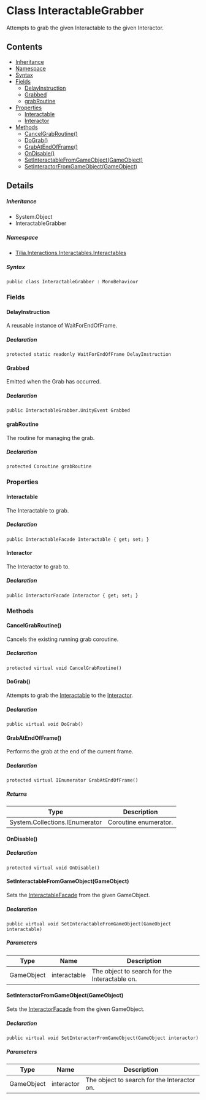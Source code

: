 # Class InteractableGrabber

Attempts to grab the given Interactable to the given Interactor.

## Contents

* [Inheritance]
* [Namespace]
* [Syntax]
* [Fields]
  * [DelayInstruction]
  * [Grabbed]
  * [grabRoutine]
* [Properties]
  * [Interactable]
  * [Interactor]
* [Methods]
  * [CancelGrabRoutine()]
  * [DoGrab()]
  * [GrabAtEndOfFrame()]
  * [OnDisable()]
  * [SetInteractableFromGameObject(GameObject)]
  * [SetInteractorFromGameObject(GameObject)]

## Details

##### Inheritance

* System.Object
* InteractableGrabber

##### Namespace

* [Tilia.Interactions.Interactables.Interactables]

##### Syntax

```
public class InteractableGrabber : MonoBehaviour
```

### Fields

#### DelayInstruction

A reusable instance of WaitForEndOfFrame.

##### Declaration

```
protected static readonly WaitForEndOfFrame DelayInstruction
```

#### Grabbed

Emitted when the Grab has occurred.

##### Declaration

```
public InteractableGrabber.UnityEvent Grabbed
```

#### grabRoutine

The routine for managing the grab.

##### Declaration

```
protected Coroutine grabRoutine
```

### Properties

#### Interactable

The Interactable to grab.

##### Declaration

```
public InteractableFacade Interactable { get; set; }
```

#### Interactor

The Interactor to grab to.

##### Declaration

```
public InteractorFacade Interactor { get; set; }
```

### Methods

#### CancelGrabRoutine()

Cancels the existing running grab coroutine.

##### Declaration

```
protected virtual void CancelGrabRoutine()
```

#### DoGrab()

Attempts to grab the [Interactable] to the [Interactor].

##### Declaration

```
public virtual void DoGrab()
```

#### GrabAtEndOfFrame()

Performs the grab at the end of the current frame.

##### Declaration

```
protected virtual IEnumerator GrabAtEndOfFrame()
```

##### Returns

| Type | Description |
| --- | --- |
| System.Collections.IEnumerator | Coroutine enumerator. |

#### OnDisable()

##### Declaration

```
protected virtual void OnDisable()
```

#### SetInteractableFromGameObject(GameObject)

Sets the [InteractableFacade] from the given GameObject.

##### Declaration

```
public virtual void SetInteractableFromGameObject(GameObject interactable)
```

##### Parameters

| Type | Name | Description |
| --- | --- | --- |
| GameObject | interactable | The object to search for the Interactable on. |

#### SetInteractorFromGameObject(GameObject)

Sets the [InteractorFacade] from the given GameObject.

##### Declaration

```
public virtual void SetInteractorFromGameObject(GameObject interactor)
```

##### Parameters

| Type | Name | Description |
| --- | --- | --- |
| GameObject | interactor | The object to search for the Interactor on. |

[Tilia.Interactions.Interactables.Interactables]: README.md
[InteractableGrabber.UnityEvent]: InteractableGrabber.UnityEvent.md
[InteractorFacade]: ../Interactors/InteractorFacade.md
[Interactable]: InteractableGrabber.md#Interactable
[Interactor]: InteractableGrabber.md#Interactor
[InteractableFacade]: InteractableFacade.md
[Inheritance]: #Inheritance
[Namespace]: #Namespace
[Syntax]: #Syntax
[Fields]: #Fields
[DelayInstruction]: #DelayInstruction
[Grabbed]: #Grabbed
[grabRoutine]: #grabRoutine
[Properties]: #Properties
[Interactable]: #Interactable
[Interactor]: #Interactor
[Methods]: #Methods
[CancelGrabRoutine()]: #CancelGrabRoutine
[DoGrab()]: #DoGrab
[GrabAtEndOfFrame()]: #GrabAtEndOfFrame
[OnDisable()]: #OnDisable
[SetInteractableFromGameObject(GameObject)]: #SetInteractableFromGameObjectGameObject
[SetInteractorFromGameObject(GameObject)]: #SetInteractorFromGameObjectGameObject
